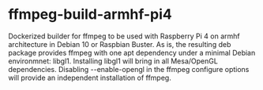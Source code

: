 # ffmpeg-build-armhf-pi4
Dockerized builder for ffmpeg to be used with Raspberry Pi 4 on armhf architecture in Debian 10 or Raspbian Buster. As is, the resulting deb package provides ffmpeg with one apt dependency under a minimal Debian environmnet: libgl1. Installing libgl1 will bring in all Mesa/OpenGL dependencies. Disabling --enable-opengl in the ffmpeg configure options will provide an independent installation of ffmpeg.
